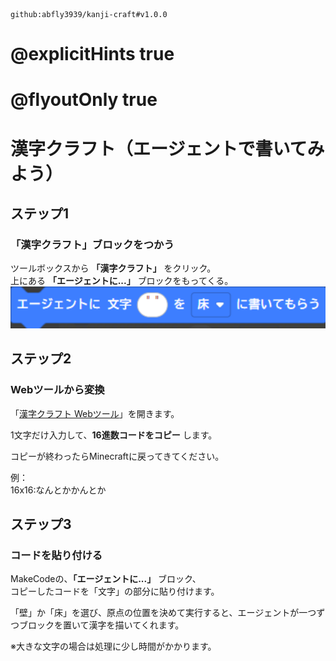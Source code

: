 ```package
github:abfly3939/kanji-craft#v1.0.0
```

# @explicitHints true
# @flyoutOnly true

# 漢字クラフト（エージェントで書いてみよう）


## ステップ1
### 「漢字クラフト」ブロックをつかう
ツールボックスから **「漢字クラフト」** をクリック。  
上にある **「エージェントに...」** ブロックをもってくる。
<img src="https://raw.githubusercontent.com/abfly3939/kanji-craft-lesson/main/docs/img1.png" title="block.png" width="640">


## ステップ2
### Webツールから変換
「[漢字クラフト Webツール](https://abfly3939.github.io/kanji-craft-lesson/)」を開きます。  

1文字だけ入力して、**16進数コードをコピー** します。  

コピーが終わったらMinecraftに戻ってきてください。

例：  
16x16:なんとかかんとか



## ステップ3
### コードを貼り付ける
MakeCodeの、**「エージェントに...」** ブロック、  
コピーしたコードを「文字」の部分に貼り付けます。  

「壁」か「床」を選び、原点の位置を決めて実行すると、エージェントが一つずつブロックを置いて漢字を描いてくれます。  

※大きな文字の場合は処理に少し時間がかかります。





